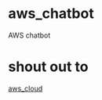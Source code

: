 # aws_chatbot
AWS chatbot

# shout out to

[aws_cloud](https://chlocdev.github.io/aws_cloud/index.html)